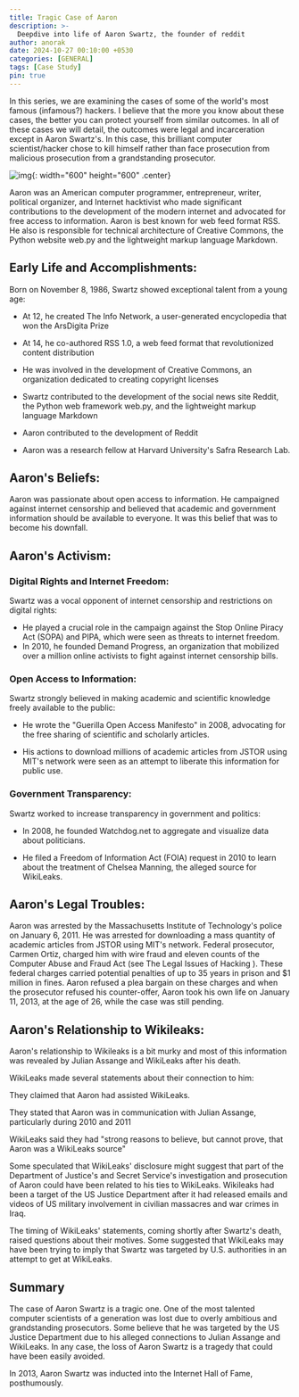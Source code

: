 ```yaml
---
title: Tragic Case of Aaron
description: >-
  Deepdive into life of Aaron Swartz, the founder of reddit
author: anorak
date: 2024-10-27 00:10:00 +0530
categories: [GENERAL]
tags: [Case Study]
pin: true
---
```


In this series, we are examining the cases of some of the world's most famous (infamous?) hackers. I believe that the more you know about these cases, the better you can protect yourself from similar outcomes. In all of these cases we will detail, the outcomes were legal and incarceration except in Aaron Swartz's. In this case, this brilliant computer scientist/hacker chose to kill himself rather than face prosecution from malicious prosecution from a grandstanding prosecutor.

![img](/assets/img/202410/aaron.webp){: width="600" height="600" .center}

 Aaron was an American computer programmer, entrepreneur, writer, political organizer, and Internet hacktivist who made significant contributions to the development of the modern internet and advocated for free access to information. Aaron is best known for web feed format RSS. He also is responsible for technical architecture of Creative Commons, the Python website web.py and the lightweight markup language Markdown.


## Early Life and Accomplishments:

Born on November 8, 1986, Swartz showed exceptional talent from a young age:

-    At 12, he created The Info Network, a user-generated encyclopedia that won the ArsDigita Prize
-   At 14, he co-authored RSS 1.0, a web feed format that revolutionized content distribution
-   He was involved in the development of Creative Commons, an organization dedicated to creating copyright licenses

 -   Swartz contributed to the development of the social news site Reddit, the Python web framework web.py, and the lightweight markup language Markdown

-    Aaron contributed to the development of Reddit

 -   Aaron was a research fellow at Harvard University's Safra Research Lab.

## Aaron's Beliefs:


Aaron was passionate about open access to information. He campaigned against internet censorship and believed that academic and government information should be available to everyone. It was this belief that was to become his downfall.

## Aaron's Activism:

### Digital Rights and Internet Freedom:

Swartz was a vocal opponent of internet censorship and restrictions on digital rights:

  -  He played a crucial role in the campaign against the Stop Online Piracy Act (SOPA) and PIPA, which were seen as threats to internet freedom.
  -  In 2010, he founded Demand Progress, an organization that mobilized over a million online activists to fight against internet censorship bills.

### Open Access to Information:

Swartz strongly believed in making academic and scientific knowledge freely available to the public:

 -   He wrote the "Guerilla Open Access Manifesto" in 2008, advocating for the free sharing of scientific and scholarly articles.


 -   His actions to download millions of academic articles from JSTOR using MIT's network were seen as an attempt to liberate this information for public use.

### Government Transparency:
Swartz worked to increase transparency in government and politics:

-    In 2008, he founded Watchdog.net to aggregate and visualize data about politicians.

 -   He filed a Freedom of Information Act (FOIA) request in 2010 to learn about the treatment of Chelsea Manning, the alleged source for WikiLeaks.

## Aaron's Legal Troubles:

Aaron was arrested by the Massachusetts Institute of Technology's police on January 6, 2011. He was arrested for downloading a mass quantity of academic articles from JSTOR using MIT's network. Federal prosecutor, Carmen Ortiz, charged him with wire fraud and eleven counts of the Computer Abuse and Fraud Act (see The Legal Issues of Hacking ). These federal charges  carried potential penalties of up to 35 years in prison and $1 million in fines. Aaron refused a plea bargain on these charges and when the prosecutor refused his counter-offer, Aaron took his own life on January 11, 2013, at the age of 26, while the case was still pending.


## Aaron's Relationship to Wikileaks:
Aaron's relationship to Wikileaks is a bit murky and most of this information was revealed by Julian Assange and WikiLeaks after his death.

WikiLeaks made several statements about their connection to him:

They claimed that Aaron had assisted WikiLeaks.

They stated that Aaron was in communication with Julian Assange, particularly 	during 2010 and 2011

WikiLeaks said they had "strong reasons to believe, but cannot prove, that 		Aaron was a WikiLeaks source"

Some speculated that WikiLeaks' disclosure might suggest that part of the Department of Justice's and Secret Service's investigation and prosecution of Aaron could have been related to his ties to WikiLeaks. Wikileaks had been a target of the US Justice Department after it had released emails and videos of US military involvement in civilian massacres and war crimes in Iraq.

The timing of WikiLeaks' statements, coming shortly after Swartz's death, raised questions about their motives. Some suggested that WikiLeaks may have been trying to imply that Swartz was targeted by U.S. authorities in an attempt to get at WikiLeaks.



## Summary 

The case of Aaron Swartz is a tragic one. One of the most talented computer scientists of a generation was lost due to overly ambitious and grandstanding prosecutors. Some believe that he was targeted by the US Justice Department due to his alleged connections to Julian Assange and WikiLeaks. In any case, the loss of Aaron Swartz is a tragedy that could have been easily avoided.

In 2013, Aaron Swartz was inducted into the Internet Hall of Fame, posthumously.







